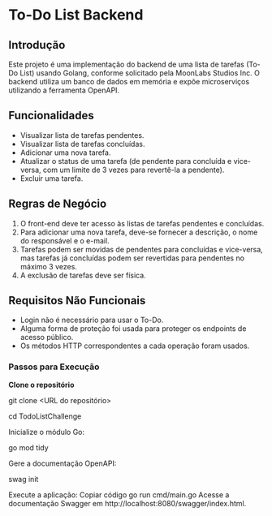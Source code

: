 # To-Do List Backend

## Introdução

Este projeto é uma implementação do backend de uma lista de tarefas (To-Do List) usando Golang, conforme solicitado pela MoonLabs Studios Inc. O backend utiliza um banco de dados em memória e expõe microserviços utilizando a ferramenta OpenAPI.

## Funcionalidades

- Visualizar lista de tarefas pendentes.
- Visualizar lista de tarefas concluídas.
- Adicionar uma nova tarefa.
- Atualizar o status de uma tarefa (de pendente para concluída e vice-versa, com um limite de 3 vezes para revertê-la a pendente).
- Excluir uma tarefa.

## Regras de Negócio

1. O front-end deve ter acesso às listas de tarefas pendentes e concluídas.
2. Para adicionar uma nova tarefa, deve-se fornecer a descrição, o nome do responsável e o e-mail.
3. Tarefas podem ser movidas de pendentes para concluídas e vice-versa, mas tarefas já concluídas podem ser revertidas para pendentes no máximo 3 vezes.
4. A exclusão de tarefas deve ser física.

## Requisitos Não Funcionais

- Login não é necessário para usar o To-Do.
- Alguma forma de proteção foi usada para proteger os endpoints de acesso público.
- Os métodos HTTP correspondentes a cada operação foram usados.

### Passos para Execução

**Clone o repositório**

git clone <URL do repositório>

cd TodoListChallenge

Inicialize o módulo Go:

go mod tidy

Gere a documentação OpenAPI:

swag init

Execute a aplicação:
Copiar código
go run cmd/main.go
Acesse a documentação Swagger em http://localhost:8080/swagger/index.html.
